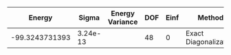 | Energy         | Sigma    | Energy Variance | DOF | Einf | Method                | Reference |
|----------------|----------|-----------------|-----|------|-----------------------|-----------|
| -99.3243731393 | 3.24e-13 |                 | 48  | 0    | Exact Diagonalization | [paper](https://journals.aps.org/prx/abstract/10.1103/PhysRevX.14.021010) |
